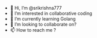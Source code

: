 - 👋 Hi, I’m @srikrishna777
- 👀 I’m interested in collaborative coding
- 🌱 I’m currently learning Golang
- 💞️ I’m looking to collaborate on?
- 📫 How to reach me ?

<!---
srikrishna777/srikrishna777 is a ✨ special ✨ repository because its `README.md` (this file) appears on your GitHub profile.
You can click the Preview link to take a look at your changes.
--->
